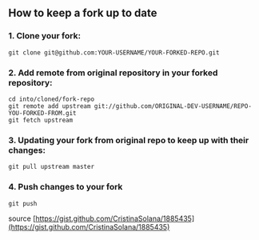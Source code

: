 ## How to keep a fork up to date

### 1. Clone your fork:

    git clone git@github.com:YOUR-USERNAME/YOUR-FORKED-REPO.git

### 2. Add remote from original repository in your forked repository: 

    cd into/cloned/fork-repo
    git remote add upstream git://github.com/ORIGINAL-DEV-USERNAME/REPO-YOU-FORKED-FROM.git
    git fetch upstream

### 3. Updating your fork from original repo to keep up with their changes:

    git pull upstream master
    
### 4. Push changes to your fork

    git push

source [https://gist.github.com/CristinaSolana/1885435](https://gist.github.com/CristinaSolana/1885435)

